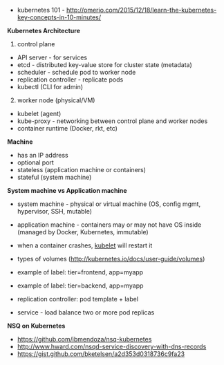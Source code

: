 - kubernetes 101 - http://omerio.com/2015/12/18/learn-the-kubernetes-key-concepts-in-10-minutes/

**Kubernetes Architecture**

1. control plane 

- API server - for services
- etcd - distributed key-value store for cluster state (metadata)
- scheduler - schedule pod to worker node
- replication controller - replicate pods
- kubectl (CLI for admin)

2. worker node (physical/VM) 

- kubelet (agent)
- kube-proxy - networking between control plane and worker nodes
- container runtime (Docker, rkt, etc)

**Machine**

- has an IP address
- optional port
- stateless (application machine or containers)
- stateful (system machine)

**System machine vs Application machine**

- system machine - physical or virtual machine (OS, config mgmt, hypervisor, SSH, mutable)
- application machine - containers may or may not have OS inside (managed by Docker, Kubernetes, immutable)



- when a container crashes, [kubelet](http://kubernetes.io/docs/user-guide/volumes) will restart it
- types of volumes (http://kubernetes.io/docs/user-guide/volumes)
- example of label: tier=frontend, app=myapp
- example of label: tier=backend, app=myapp
- replication controller: pod template + label
- service - load balance two or more pod replicas

**NSQ on Kubernetes**

- https://github.com/ibmendoza/nsq-kubernetes
- http://www.hward.com/nsqd-service-discovery-with-dns-records
- https://gist.github.com/bketelsen/a2d353d0318736c9fa23


